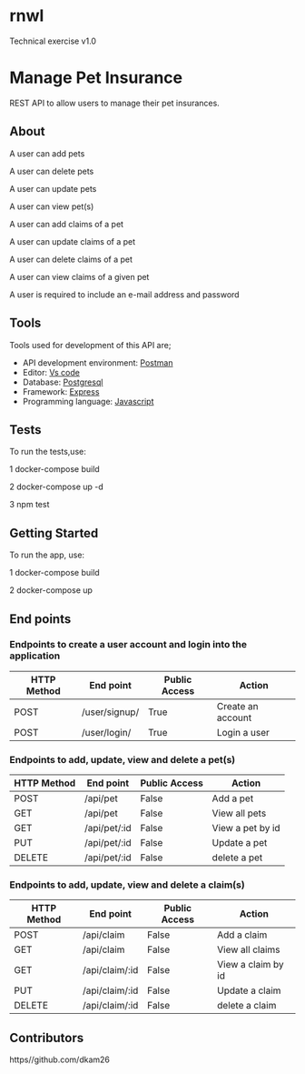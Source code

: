 # rnwl
Technical exercise v1.0

# Manage Pet Insurance
REST API to allow users to manage their pet
insurances.

## About
A user can add pets

A user can delete pets

A user can update pets

A user can view pet(s)

A user can add claims of a pet

A user can update claims of a pet

A user can delete claims of a pet

A user can view claims of a given pet

A user is required to include an e-mail address and password


## Tools
Tools used for development of this API are;
- API development environment: [Postman](https://www.getpostman.com)
- Editor: [Vs code](https://code.visualstudio.com)
- Database: [Postgresql](https://www.mysql.com/)
- Framework: [Express](https://expressjs.com/)
- Programming language: [Javascript](https://developer.mozilla.org/en-US/docs/Web/JavaScript)

## Tests


To run the tests,use:

 1 docker-compose build

 2 docker-compose up -d

 3 npm test



## Getting Started

To run the app, use:

 1 docker-compose build

 2 docker-compose up




## End points
### Endpoints to create a user account and login into the application
HTTP Method|End point | Public Access|Action
-----------|----------|--------------|------
POST | /user/signup/ | True | Create an account
POST | /user/login/ | True | Login a user



### Endpoints to add, update, view and delete a pet(s)
HTTP Method|End point | Public Access|Action
-----------|----------|--------------|------
POST | /api/pet | False | Add a pet
GET | /api/pet| False | View all pets
GET | /api/pet/:id| False | View a pet by id
PUT | /api/pet/:id| False | Update a pet
DELETE | /api/pet/:id| False | delete a pet


### Endpoints to add, update, view and delete a claim(s)
HTTP Method|End point | Public Access|Action
-----------|----------|--------------|------
POST | /api/claim | False | Add a claim
GET | /api/claim| False | View all claims
GET | /api/claim/:id| False | View a claim by id
PUT | /api/claim/:id| False | Update a claim
DELETE | /api/claim/:id| False | delete a claim



## Contributors

https//github.com/dkam26



